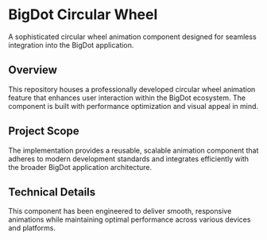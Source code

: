 # BigDot Circular Wheel

A sophisticated circular wheel animation component designed for seamless integration into the BigDot application.

## Overview

This repository houses a professionally developed circular wheel animation feature that enhances user interaction within the BigDot ecosystem. The component is built with performance optimization and visual appeal in mind.

## Project Scope

The implementation provides a reusable, scalable animation component that adheres to modern development standards and integrates efficiently with the broader BigDot application architecture.

## Technical Details

This component has been engineered to deliver smooth, responsive animations while maintaining optimal performance across various devices and platforms.
